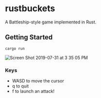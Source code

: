 # rustbuckets
A Battleship-style game implemented in Rust.

## Getting Started

```
cargo run
```

![Screen Shot 2019-07-31 at 3 35 05 PM](https://user-images.githubusercontent.com/2590422/62242283-cefbd900-b3a8-11e9-8f29-721cb7c01653.png)

### Keys

- WASD to move the cursor
- q to quit
- f to launch an attack!
